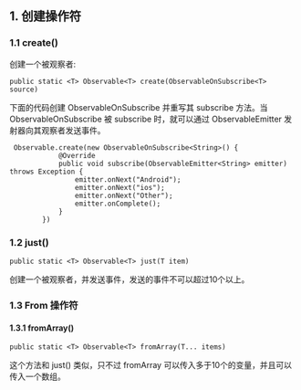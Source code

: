 
## 1. 创建操作符

### 1.1 create()

创建一个被观察者:

```
public static <T> Observable<T> create(ObservableOnSubscribe<T> source)

```

下面的代码创建 ObservableOnSubscribe 并重写其 subscribe 方法。当 ObservableOnSubscribe 被 subscribe 时，就可以通过 ObservableEmitter 发射器向其观察者发送事件。

```
 Observable.create(new ObservableOnSubscribe<String>() {
            @Override
            public void subscribe(ObservableEmitter<String> emitter) throws Exception {
                emitter.onNext("Android");
                emitter.onNext("ios");
                emitter.onNext("Other");
                emitter.onComplete();
            }
        })

```

### 1.2 just()

```
public static <T> Observable<T> just(T item) 
```

创建一个被观察者，并发送事件，发送的事件不可以超过10个以上。


### 1.3 From 操作符

#### 1.3.1 fromArray()

```
public static <T> Observable<T> fromArray(T... items)

```

这个方法和 just() 类似，只不过 fromArray 可以传入多于10个的变量，并且可以传入一个数组。














































